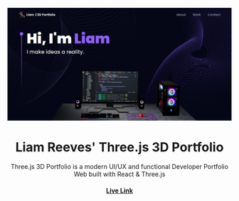 <a name="readme-top"></a>
<div align="center">

  ![Project Banner](readme_assets/3dportfolio.png)

  <h1>Liam Reeves' Three.js 3D Portfolio</h1>
  
  <p>
    Three.js 3D Portfolio is a modern UI/UX and functional Developer Portfolio Web built with React & Three.js
  </p>
   
 <h4>
    <a href="https://liams.codes/">Live Link</a>
  </h4>
</div>

<br />
